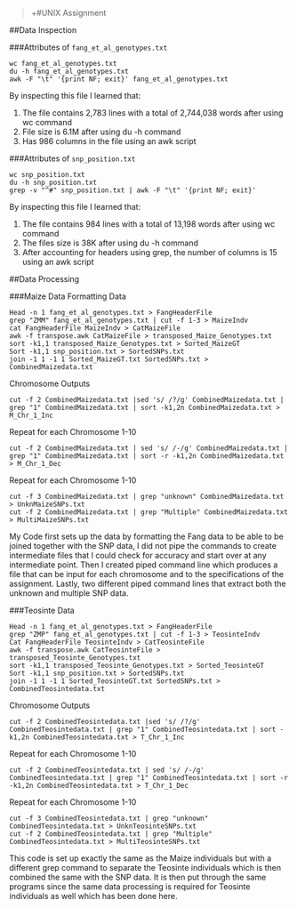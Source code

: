 > +#UNIX Assignment

##Data Inspection

###Attributes of `fang_et_al_genotypes.txt`

```
wc fang_et_al_genotypes.txt
du -h fang_et_al_genotypes.txt
awk -F "\t" '{print NF; exit}' fang_et_al_genotypes.txt
```

By inspecting this file I learned that:

1. The file contains 2,783 lines with a total of 2,744,038 words after using wc command
2. File size is 6.1M after using du -h command
3. Has 986 columns in the file using an awk script

###Attributes of `snp_position.txt`

```
wc snp_position.txt
du -h snp_position.txt
grep -v "^#" snp_position.txt | awk -F "\t" '{print NF; exit}'
```

By inspecting this file I learned that:

1. The file contains 984 lines with a total of 13,198 words after using wc command
2. The files size is 38K after using du -h command
3. After accounting for headers using grep, the number of columns is 15 using an awk script

##Data Processing

###Maize Data
Formatting Data
```
Head -n 1 fang_et_al_genotypes.txt > FangHeaderFile
grep "ZMM" fang_et_al_genotypes.txt | cut -f 1-3 > MaizeIndv
cat FangHeaderFile MaizeIndv > CatMaizeFile
awk -f transpose.awk CatMaizeFile > transposed_Maize_Genotypes.txt
sort -k1,1 transposed_Maize_Genotypes.txt > Sorted_MaizeGT
Sort -k1,1 snp_position.txt > SortedSNPs.txt
join -1 1 -1 1 Sorted_MaizeGT.txt SortedSNPs.txt > CombinedMaizedata.txt
```
Chromosome Outputs
```
cut -f 2 CombinedMaizedata.txt |sed 's/ /?/g' CombinedMaizedata.txt | grep "1" CombinedMaizedata.txt | sort -k1,2n CombinedMaizedata.txt > M_Chr_1_Inc
```
Repeat for each Chromosome 1-10
```
cut -f 2 CombinedMaizedata.txt | sed 's/ /-/g' CombinedMaizedata.txt | grep "1" CombinedMaizedata.txt | sort -r -k1,2n CombinedMaizedata.txt > M_Chr_1_Dec
```
Repeat for each Chromosome 1-10
```
cut -f 3 CombinedMaizedata.txt | grep "unknown" CombinedMaizedata.txt > UnknMaizeSNPs.txt
cut -f 2 CombinedMaizedata.txt | grep "Multiple" CombinedMaizedata.txt > MultiMaizeSNPs.txt
```
My Code first sets up the data by formatting the Fang data to be able to be joined together with the SNP data, I did not pipe the commands to create intermediate files that I could check for accuracy and start over at any intermediate point. Then I created piped command line which produces a file that can be input for each chromosome and to the specifications of the assignment. Lastly, two different piped command lines that extract both the unknown and multiple SNP data.


###Teosinte Data

```
Head -n 1 fang_et_al_genotypes.txt > FangHeaderFile
grep "ZMP" fang_et_al_genotypes.txt | cut -f 1-3 > TeosinteIndv 
Cat FangHeaderFile TeosinteIndv > CatTeosinteFile
awk -f transpose.awk CatTeosinteFile > transposed_Teosinte_Genotypes.txt
sort -k1,1 transposed_Teosinte_Genotypes.txt > Sorted_TeosinteGT
Sort -k1,1 snp_position.txt > SortedSNPs.txt
join -1 1 -1 1 Sorted_TeosinteGT.txt SortedSNPs.txt > CombinedTeosintedata.txt
```
Chromosome Outputs
```
cut -f 2 CombinedTeosintedata.txt |sed 's/ /?/g' CombinedTeosintedata.txt | grep "1" CombinedTeosintedata.txt | sort -k1,2n CombinedTeosintedata.txt > T_Chr_1_Inc
```
Repeat for each Chromosome 1-10
```
cut -f 2 CombinedTeosintedata.txt | sed 's/ /-/g' CombinedTeosintedata.txt | grep "1" CombinedTeosintedata.txt | sort -r -k1,2n CombinedTeosintedata.txt > T_Chr_1_Dec
```
Repeat for each Chromosome 1-10
```
cut -f 3 CombinedTeosintedata.txt | grep "unknown" CombinedTeosintedata.txt > UnknTeosinteSNPs.txt
cut -f 2 CombinedTeosintedata.txt | grep "Multiple" CombinedTeosintedata.txt > MultiTeosinteSNPs.txt
```
This code is set up exactly the same as the Maize individuals but with a different grep command to separate the Teosinte individuals which is then combined the same with the SNP data. It is then put through the same programs since the same data processing is required for Teosinte individuals as well which has been done here.
> 